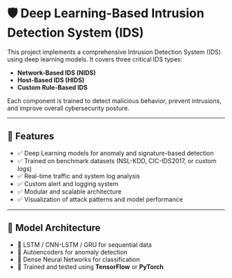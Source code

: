 # 🛡️ Deep Learning-Based Intrusion Detection System (IDS)

This project implements a comprehensive Intrusion Detection System (IDS) using deep learning models. It covers three critical IDS types:

- **Network-Based IDS (NIDS)**  
- **Host-Based IDS (HIDS)**  
- **Custom Rule-Based IDS**  

Each component is trained to detect malicious behavior, prevent intrusions, and improve overall cybersecurity posture.

---

## 🚀 Features

- ✅ Deep Learning models for anomaly and signature-based detection  
- ✅ Trained on benchmark datasets (NSL-KDD, CIC-IDS2017, or custom logs)  
- ✅ Real-time traffic and system log analysis  
- ✅ Custom alert and logging system  
- ✅ Modular and scalable architecture  
- ✅ Visualization of attack patterns and model performance  

---

## 🧠 Model Architecture

- 📌 LSTM / CNN-LSTM / GRU for sequential data
- 📌 Autoencoders for anomaly detection
- 📌 Dense Neural Networks for classification
- 📌 Trained and tested using **TensorFlow** or **PyTorch**

